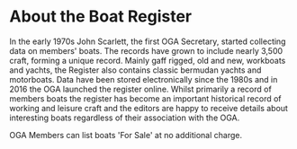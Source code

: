 # About the Boat Register

In the early 1970s John Scarlett, the first OGA Secretary, started collecting data on members' boats.
The records have grown to include nearly 3,500 craft, forming a unique record. Mainly gaff rigged, old and new, workboats and yachts, the Register also contains classic bermudan yachts and motorboats. 
Data have been stored electronically since the 1980s and in 2016 the OGA launched the register online. Whilst primarily a record of members boats the register has become an important historical record of working and leisure craft and the editors are happy to receive details about interesting boats regardless of their association with the OGA. 

OGA Members can list boats 'For Sale' at no additional charge.
